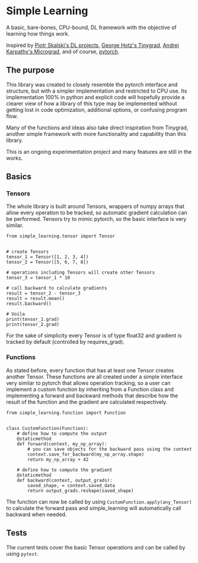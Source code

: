 # Simple Learning

A basic, bare-bones, CPU-bound, DL framework with the objective of learning how things work.

Inspired by [Piotr Skalski's DL projects](https://github.com/SkalskiP/ILearnDeepLearning.py),
[George Hotz's Tinygrad](https://github.com/geohot/tinygrad),
[Andrej Karpathy's Micrograd](https://github.com/karpathy/micrograd),
and of course, [pytorch](https://github.com/pytorch/pytorch).


## The purpose

This library was created to closely resemble the pytorch interface and structure, but
with a simpler implementation and restricted to CPU use. Its implementation 100% in
python and explicit code will hopefully provide a clearer view of how a library of this
type may be implemented without getting lost in code optimization, additional options,
or confusing program flow.

Many of the functions and ideas also take direct inspiration from Tinygrad, another
simple framework with more functionality and capability than this library.

This is an ongoing experimentation project and many features are still in the works.


## Basics

### Tensors

The whole library is built around Tensors, wrappers of numpy arrays that allow every
operation to be tracked, so automatic gradient calculation can be performed. Tensors
try to mimic pytorch, so the basic interface is very similar.

```python3
from simple_learning.tensor import Tensor


# create Tensors
tensor_1 = Tensor([1, 2, 3, 4])
tensor_2 = Tensor([5, 6, 7, 8])

# operations including Tensors will create other Tensors
tensor_3 = tensor_1 * 10

# call backward to calculate gradients
result = tensor_2 - tensor_3
result = result.mean()
result.backward()

# Voila
print(tensor_1.grad)
print(tensor_2.grad)
```

For the sake of simplicity every Tensor is of type float32 and gradient is tracked
by default (controlled by requires_grad).


### Functions

As stated before, every function that has at least one Tensor creates another Tensor.
These functions are all created under a simple interface very similar to pytorch that
allows operation tracking, so a user can implement a custom function by inheriting
from a Function class and implementing a forward and backward methods that describe
how the result of the function and the gradient are calculated respectively.

```python3
from simple_learning.function import Function


class CustomFunction(Function):
    # define how to compute the output
    @staticmethod
    def forward(context, my_np_array):
        # you can save objects for the backward pass using the context
        context.save_for_backward(my_np_array.shape)
        return my_np_array + 42

    # define how to compute the gradient
    @staticmethod
    def backward(context, output_grads):
        saved_shape, = context.saved_data
        return output_grads.reshape(saved_shape)
```

The function can now be called by using `CustomFunction.apply(any_Tensor)` to calculate
the forward pass and simple_learning will automatically call backward when needed.

## Tests

The current tests cover the basic Tensor operations and can be called by using
`pytest`.


